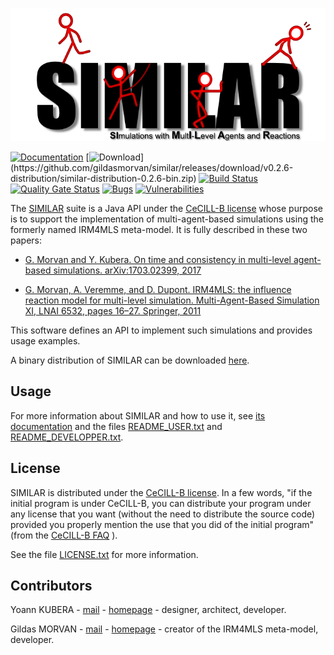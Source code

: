 ![#SIMILAR](src/doc/images/similarLogo.png)

[![Documentation](https://img.shields.io/badge/documentation-web-brightgreen.svg)](http://www.lgi2a.univ-artois.fr/~morvan/similar/docs/README.html)
[![Download](https://img.shields.io/badge/download-latest%20binary%20distribution%20(v0.2.6)-blue.svg)](https://github.com/gildasmorvan/similar/releases/download/v0.2.6-distribution/similar-distribution-0.2.6-bin.zip)
[![Build Status](https://travis-ci.org/gildasmorvan/similar.svg?branch=master)](https://travis-ci.org/gildasmorvan/similar)
[![Quality Gate Status](https://sonarcloud.io/api/project_badges/measure?project=fr.univ-artois.lgi2a%3Asimilar&metric=alert_status)](https://sonarcloud.io/dashboard?id=fr.univ-artois.lgi2a%3Asimilar)
[![Bugs](https://sonarcloud.io/api/project_badges/measure?project=fr.univ-artois.lgi2a%3Asimilar&metric=bugs)](https://sonarcloud.io/dashboard?id=fr.univ-artois.lgi2a%3Asimilar)
[![Vulnerabilities](https://sonarcloud.io/api/project_badges/measure?project=fr.univ-artois.lgi2a%3Asimilar&metric=vulnerabilities)](https://sonarcloud.io/dashboard?id=fr.univ-artois.lgi2a%3Asimilar)

The [SIMILAR](http://www.lgi2a.univ-artois.fr/~morvan/similar.html) suite is a Java API under the [CeCILL-B license](http://cecill.info) whose purpose is to support the implementation of multi-agent-based simulations using the formerly named IRM4MLS meta-model. It is fully described in these two papers:

* [G. Morvan and Y. Kubera. On time and consistency in multi-level agent-based simulations. arXiv:1703.02399, 2017](https://arxiv.org/abs/1703.02399)

* [G. Morvan, A. Veremme, and D. Dupont. IRM4MLS: the influence reaction model for multi-level simulation. Multi-Agent-Based Simulation XI, LNAI 6532, pages 16–27. Springer, 2011](http://arxiv.org/abs/1310.7951)

This software defines an API to implement such simulations and provides usage examples.

A binary distribution of SIMILAR can be downloaded [here](https://github.com/gildasmorvan/similar/releases).

## Usage

For more information about SIMILAR and how to use it, see [its documentation](http://www.lgi2a.univ-artois.fr/~morvan/similar/docs/README.html) and the files [README_USER.txt](https://github.com/gildasmorvan/similar/blob/master/README_USER.txt) and [README_DEVELOPPER.txt](https://github.com/gildasmorvan/similar/blob/master/README_DEVELOPPER.txt).

## License

SIMILAR is distributed under the [CeCILL-B license](http://cecill.info). In a few words, "if the initial program is under CeCILL-B, you can distribute your program under any license that you want (without the need to distribute the source code) provided you properly mention the use that you did of the initial program" (from the [CeCILL-B FAQ](http://www.cecill.info/faq.en.html#differences) ).

See the file  [LICENSE.txt](LICENSE.txt) for more information. 

## Contributors

Yoann KUBERA - [mail](mailto:yoann.kubera@gmail.com) - [homepage](http://yoannkubera.net/) - designer, architect, developer.

Gildas MORVAN - [mail](mailto:gildas.morvan@univ-artois.fr) - [homepage](http://www.lgi2a.univ-artois.fr/~morvan/) - creator of the IRM4MLS meta-model, developer.

